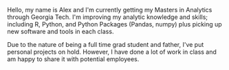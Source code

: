 Hello, my name is Alex and I'm currently getting my Masters in Analytics through Georgia Tech. I'm improving my analytic knowledge and skills;
including R, Python, and Python Packages (Pandas, numpy) plus picking up new software and tools in each class. 

Due to the nature of being a full time grad student and father, I've put personal projects on hold. However, I have done a lot of work in class and am happy to share it with
potential employees. 
